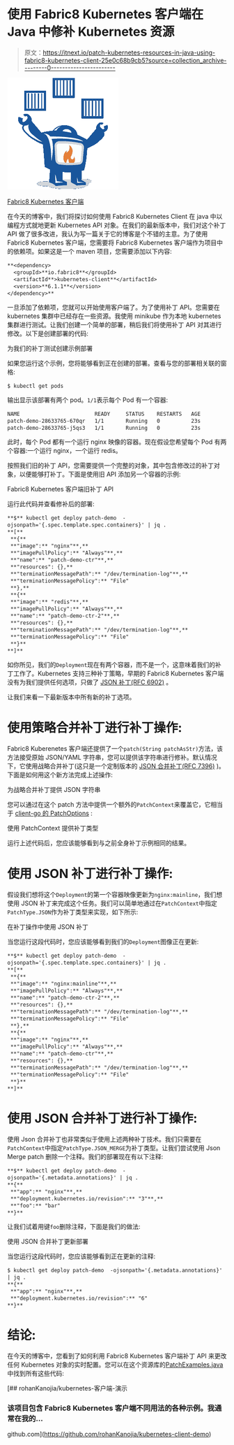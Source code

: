 # 使用 Fabric8 Kubernetes 客户端在 Java 中修补 Kubernetes 资源

> 原文：<https://itnext.io/patch-kubernetes-resources-in-java-using-fabric8-kubernetes-client-25e0c68b9cb5?source=collection_archive---------0----------------------->

![](img/6f8fc6c970d4c4727c35fbb5b811bc63.png)

[Fabric8 Kubernetes 客户端](https://github.com/fabric8io/kubernetes-client)

在今天的博客中，我们将探讨如何使用 Fabric8 Kubernetes Client 在 java 中以编程方式就地更新 Kubernetes API 对象。在我们的最新版本中，我们对这个补丁 API 做了很多改进，我认为写一篇关于它的博客是个不错的主意。为了使用 Fabric8 Kubernetes 客户端，您需要将 Fabric8 Kubernetes 客户端作为项目中的依赖项。如果这是一个 maven 项目，您需要添加以下内容:

```
**<dependency>
  <groupId>**io.fabric8**</groupId>
  <artifactId**>kubernetes-client**</artifactId>
  <version>**6.1.1**</version>
</dependency>**
```

一旦添加了依赖项，您就可以开始使用客户端了。为了使用补丁 API。您需要在 kubernetes 集群中已经存在一些资源。我使用 minikube 作为本地 kubernetes 集群进行测试。让我们创建一个简单的部署，稍后我们将使用补丁 API 对其进行修改。以下是创建部署的代码:

为我们的补丁测试创建示例部署

如果您运行这个示例，您将能够看到正在创建的部署。查看与您的部署相关联的窗格:

```
$ kubectl get pods
```

输出显示该部署有两个 pod。`1/1`表示每个 Pod 有一个容器:

```
NAME                        READY     STATUS    RESTARTS   AGE
patch-demo-28633765-670qr   1/1       Running   0          23s
patch-demo-28633765-j5qs3   1/1       Running   0          23s
```

此时，每个 Pod 都有一个运行 nginx 映像的容器。现在假设您希望每个 Pod 有两个容器:一个运行 nginx，一个运行 redis。

按照我们旧的补丁 API，您需要提供一个完整的对象，其中包含修改过的补丁对象，以便能够打补丁。下面是使用旧 API 添加另一个容器的示例:

Fabric8 Kubernetes 客户端旧补丁 API

运行此代码并查看修补后的部署:

```
**$** kubectl get deploy patch-demo  -ojsonpath='{.spec.template.spec.containers}' | jq . 
**[** 
 **{** 
 **"image":** "nginx"**,** 
 **"imagePullPolicy":** "Always"**,** 
 **"name":** "patch-demo-ctr"**,** 
 **"resources": {},** 
 **"terminationMessagePath":** "/dev/termination-log"**,** 
 **"terminationMessagePolicy":** "File" 
 **},** 
 **{** 
 **"image":** "redis"**,** 
 **"imagePullPolicy":** "Always"**,** 
 **"name":** "patch-demo-ctr-2"**,** 
 **"resources": {},** 
 **"terminationMessagePath":** "/dev/termination-log"**,** 
 **"terminationMessagePolicy":** "File" 
 **}** 
**]**
```

如你所见，我们的`Deployment`现在有两个容器，而不是一个，这意味着我们的补丁工作了。Kubernetes 支持三种补丁策略，早期的 Fabric8 Kubernetes 客户端没有为我们提供任何选项，只做了 [JSON 补丁(RFC 6902)](https://datatracker.ietf.org/doc/html/rfc6902) 。

让我们来看一下最新版本中所有新的补丁选项。

# 使用策略合并补丁进行补丁操作:

Fabric8 Kuberenetes 客户端还提供了一个`patch(String patchAsStr)`方法，该方法接受原始 JSON/YAML 字符串，您可以提供该字符串进行修补。默认情况下，它使用战略合并补丁(这只是一个定制版本的 [JSON 合并补丁(RFC 7396)](https://datatracker.ietf.org/doc/html/rfc7396) )。下面是如何用这个新方法完成上述操作:

为战略合并补丁提供 JSON 字符串

您可以通过在这个 patch 方法中提供一个额外的`PatchContext`来覆盖它，它相当于 [client-go 的 PatchOptions](https://github.com/kubernetes/apimachinery/blob/master/pkg/apis/meta/v1/types.go#L554) :

使用 PatchContext 提供补丁类型

运行上述代码后，您应该能够看到与之前全身补丁示例相同的结果。

# 使用 JSON 补丁进行补丁操作:

假设我们想将这个`Deployment`的第一个容器映像更新为`nginx:mainline`，我们想使用 JSON 补丁来完成这个任务。我们可以简单地通过在`PatchContext`中指定`PatchType.JSON`作为补丁类型来实现，如下所示:

在补丁操作中使用 JSON 补丁

当您运行这段代码时，您应该能够看到我们的`Deployment`图像正在更新:

```
**$** kubectl get deploy patch-demo  -ojsonpath='{.spec.template.spec.containers}' | jq . 
**[** 
 **{** 
 **"image":** "nginx:mainline"**,** 
 **"imagePullPolicy":** "Always"**,** 
 **"name":** "patch-demo-ctr-2"**,** 
 **"resources": {},** 
 **"terminationMessagePath":** "/dev/termination-log"**,** 
 **"terminationMessagePolicy":** "File" 
 **},** 
 **{** 
 **"image":** "nginx"**,** 
 **"imagePullPolicy":** "Always"**,** 
 **"name":** "patch-demo-ctr"**,** 
 **"resources": {},** 
 **"terminationMessagePath":** "/dev/termination-log"**,** 
 **"terminationMessagePolicy":** "File" 
 **}** 
**]**
```

# 使用 JSON 合并补丁进行补丁操作:

使用 Json 合并补丁也非常类似于使用上述两种补丁技术。我们只需要在`PatchContext`中指定`PatchType.JSON_MERGE`为补丁类型。让我们尝试使用 Json Merge patch 删除一个注释。我们的部署现在有以下注释:

```
**$** kubectl get deploy patch-demo  -ojsonpath='{.metadata.annotations}' | jq . 
**{** 
 **"app":** "nginx"**,** 
 **"deployment.kubernetes.io/revision":** "3"**,** 
 **"foo":** "bar" 
**}**
```

让我们试着用键`foo`删除注释，下面是我们的做法:

使用 JSON 合并补丁更新部署

当您运行这段代码时，您应该能够看到正在更新的注释:

```
$ kubectl get deploy patch-demo  -ojsonpath='{.metadata.annotations}' | jq . 
**{** 
 **"app":** "nginx"**,** 
 **"deployment.kubernetes.io/revision":** "6" 
**}**
```

# 结论:

在今天的博客中，您看到了如何利用 Fabric8 Kubernetes 客户端补丁 API 来更改任何 Kubernetes 对象的实时配置。您可以在这个资源库的[PatchExamples.java](https://github.com/rohanKanojia/kubernetes-client-demo/blob/master/src/main/java/io/fabric8/PatchExamples.java)中找到所有这些代码:

[](https://github.com/rohanKanojia/kubernetes-client-demo) [## rohanKanojia/kubernetes-客户端-演示

### 该项目包含 Fabric8 Kubernetes 客户端不同用法的各种示例。我通常在我的…

github.com](https://github.com/rohanKanojia/kubernetes-client-demo)